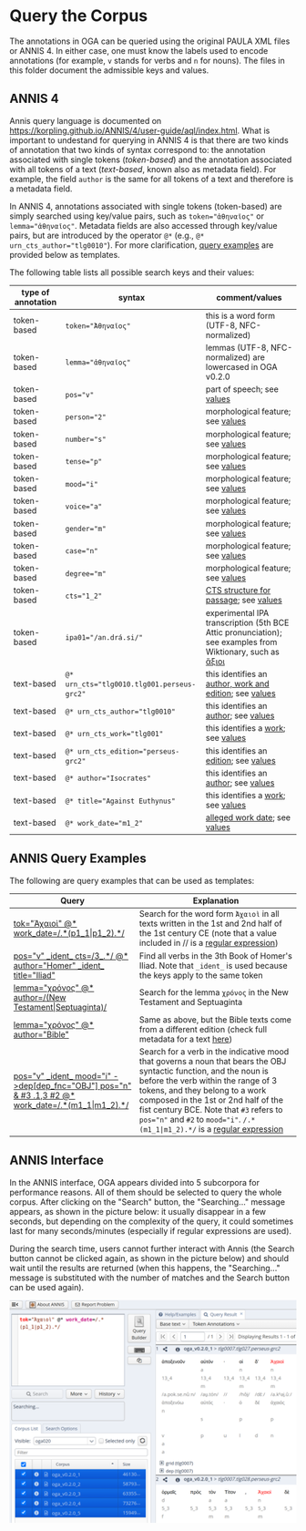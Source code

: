 # Query the Corpus

The annotations in OGA can be queried using the original PAULA XML files 
or ANNIS 4. 
In either case, one must know the labels used to encode annotations
(for example, `v` stands for verbs and `n` for nouns). The files in this
folder document the admissible keys and values.

## ANNIS 4

Annis query language is documented 
on https://korpling.github.io/ANNIS/4/user-guide/aql/index.html. 
What is important to undestand for querying in ANNIS 4
is that there are two
kinds of annotation that two kinds of syntax correspond to: 
the annotation associated with single tokens (*token-based*) and 
the annotation associated with all tokens of a text (*text-based*, 
known also as metadata field). For example, the field `author`
is the same for all tokens of a text and therefore is a metadata field. 

In ANNIS 4, annotations associated with single tokens (token-based) are simply
searched using key/value pairs, such as `token="ἀθηναῖος"` or 
`lemma="ἀθηναῖος"`. Metadata fields are also accessed through key/value pairs, 
but are introduced by the operator `@*` (e.g., `@* urn_cts_author="tlg0010"`).
For more clarification, [query examples](#annis-query-examples) are provided below as templates.

The following table lists all possible search keys and their values:

|type of annotation|syntax|comment/values|
|-----|-----|-----|
|token-based|`token="Ἀθηναῖος"`|this is a word form (UTF-8, NFC-normalized)|
|token-based|`lemma="ἀθηναῖος"`|lemmas (UTF-8, NFC-normalized) are lowercased in OGA v0.2.0|
|token-based|`pos="v"`|part of speech; see <a href="./morphology.md">values</a>|
|token-based|`person="2"`|morphological feature; see <a href="./morphology.md">values</a>|
|token-based|`number="s"`|morphological feature; see <a href="./morphology.md">values</a>|
|token-based|`tense="p"`|morphological feature; see <a href="./morphology.md">values</a>|
|token-based|`mood="i"`|morphological feature; see <a href="./morphology.md">values</a>|
|token-based|`voice="a"`|morphological feature; see <a href="./morphology.md">values</a>|
|token-based|`gender="m"`|morphological feature; see <a href="./morphology.md">values</a>|
|token-based|`case="n"`|morphological feature; see <a href="./morphology.md">values</a>|
|token-based|`degree="m"`|morphological feature; see <a href="./morphology.md">values</a>|
|token-based|`cts="1_2"`|<a href="./cts_work_date.md#cts-urn">CTS structure for passage</a>; see <a href="./table_keys_values.md">values</a>|
|token-based|`ipa01="/an.drá.si/"`| experimental IPA transcription (5th BCE Attic pronunciation); see examples from Wiktionary, such as <a href="https://en.wiktionary.org/wiki/%E1%BC%84%CE%BE%CE%B9%CE%BF%CE%B9#Ancient_Greek">ἄξιοι</a>| 
|text-based|`@* urn_cts="tlg0010.tlg001.perseus-grc2"`| this identifies an <a href="./cts_work_date.md#cts-urn">author, work and edition</a>; see <a href="./table_keys_values.md">values</a>|
|text-based|`@* urn_cts_author="tlg0010"`| this identifies an <a href="./cts_work_date.md#cts-urn">author</a>; see <a href="./table_keys_values.md">values</a>|
|text-based|`@* urn_cts_work="tlg001"`| this identifies a <a href="./cts_work_date.md#cts-urn">work</a>; see <a href="./table_keys_values.md">values</a>|
|text-based|`@* urn_cts_edition="perseus-grc2"`| this identifies an <a href="./cts_work_date.md#cts-urn">edition</a>; see <a href="./table_keys_values.md">values</a>|
|text-based|`@* author="Isocrates"`| this identifies an <a href="./cts_work_date.md#cts-urn">author</a>; see <a href="./table_keys_values.md">values</a>|
|text-based|`@* title="Against Euthynus"`| this identifies a <a href="./cts_work_date.md#cts-urn">work</a>; see <a href="./table_keys_values.md">values</a>|
|text-based|`@* work_date="m1_2"`| <a href="./cts_work_date.md#work-dates">alleged work date</a>; see <a href="./table_keys_values.md">values</a> |

## ANNIS Query Examples

The following are query examples that can be used as templates:

<table>
  <thead>
    <tr>
      <th>Query</th>
      <th>Explanation</th>
    </tr>
  </thead>
  <tbody>
<tr>
<td><a href="https://annis.varro.informatik.uni-leipzig.de/?id=b30de80b-7d53-41d4-8304-487bf01dffa7#_q=dG9rPSLhvIjPh86xzrnOv-G9tiIgQCogd29ya19kYXRlPS8uKihwMV8xfHAxXzIpLiov&ql=aql&_c=b2dhX3YwLjIuMF81LG9nYV92MC4yLjBfMyxvZ2FfdjAuMi4wXzQsb2dhX3YwLjIuMF8xLG9nYV92MC4yLjBfMg&cl=5&cr=5&s=0&l=10&">tok="Ἀχαιοὶ" @* work_date=/.*(p1_1|p1_2).*/</a></td>
<td>Search for the word form <code>Ἀχαιοὶ</code> in all texts written in the 1st and 2nd half of the 1st century CE (note that a value included in // is a <a href="https://korpling.github.io/ANNIS/4/user-guide/aql/regex.html">regular expression</a>)</td>
</tr>

<tr>
<td><a href="https://annis.varro.informatik.uni-leipzig.de/?id=d70ea7e5-fcbd-42fc-9c76-6c2eb45c0c40#_q=cG9zPSJ2IiBfaWRlbnRfIGN0cz0vM18uKi8gQCogYXV0aG9yPSJIb21lciIgX2lkZW50XyB0aXRsZT0iSWxpYWQiCg&ql=aql&_c=b2dhX3YwLjIuMF81LG9nYV92MC4yLjBfMyxvZ2FfdjAuMi4wXzQsb2dhX3YwLjIuMF8xLG9nYV92MC4yLjBfMg&cl=5&cr=5&s=0&l=10&">pos="v" _ident_ cts=/3_.*/ @* author="Homer" _ident_ title="Iliad"</a></td>
<td>Find all verbs in the 3th Book of Homer's Iliad. Note that <code>_ident_</code> is
used because the keys apply to the same token</td>
</tr>


<tr>
<td><a href="https://annis.varro.informatik.uni-leipzig.de/?id=71be1461-8388-4f80-b602-3e1f4e914678#_q=bGVtbWE9Is-Hz4HPjM69zr_PgiIgQCogYXV0aG9yPS8oTmV3IFRlc3RhbWVudHxTZXB0dWFnaW50YSkv&ql=aql&_c=b2dhX3YwLjIuMF81LG9nYV92MC4yLjBfMyxvZ2FfdjAuMi4wXzQsb2dhX3YwLjIuMF8xLG9nYV92MC4yLjBfMg&cl=5&cr=5&s=0&l=10&">lemma="χρόνος" @* author=/(New Testament|Septuaginta)/</a></td>
<td>Search for the lemma <code>χρόνος</code> in the New Testament and Septuaginta</td>
</tr>

<tr>
<td><a href="https://annis.varro.informatik.uni-leipzig.de/?id=6f569a32-aa01-4d81-b3f9-72787aa13b07#_q=bGVtbWE9Is-Hz4HPjM69zr_PgiIgQCogYXV0aG9yPSJCaWJsZSI&ql=aql&_c=b2dhX3YwLjIuMF81LG9nYV92MC4yLjBfMyxvZ2FfdjAuMi4wXzQsb2dhX3YwLjIuMF8xLG9nYV92MC4yLjBfMg&cl=5&cr=5&s=0&l=10&">lemma="χρόνος" @* author="Bible"</a></td>
<td>Same as above, but the Bible texts come from a different edition (check full metadata for a text <a href="../urn_cts/texts/urn_cts_plus_date_label.xml">here</a>)</td>
</tr>


<tr>
<td><a href="https://annis.varro.informatik.uni-leipzig.de/?id=6ac1b972-334f-445d-be0c-19dabb8f38fb#_q=cG9zPSJ2IiBfaWRlbnRfIG1vb2Q9ImkiIC0-ZGVwW2RlcF9mbmM9Ik9CSiJdIHBvcz0ibiIgJiAjMyAuMSwzICMyIEAqIHdvcmtfZGF0ZT0vLioobTFfMXxtMV8yKS4qLwo&ql=aql&_c=b2dhX3YwLjIuMF81LG9nYV92MC4yLjBfMyxvZ2FfdjAuMi4wXzQsb2dhX3YwLjIuMF8xLG9nYV92MC4yLjBfMg&cl=5&cr=5&s=0&l=10&">pos="v" _ident_ mood="i" ->dep[dep_fnc="OBJ"] pos="n" & #3 .1,3 #2 @* work_date=/.*(m1_1|m1_2).*/</a></td>
<td>Search for a verb in the indicative mood that governs a noun that bears the OBJ syntactic function, and the noun is before the verb within the range of 3 tokens,
and they belong to a work composed in
the 1st or 2nd half of the fist century BCE.
Note that <code>#3</code> refers to <code>pos="n"</code> and
<code>#2</code> to <code>mood="i"</code>. <code>/.*(m1_1|m1_2).*/</code> is a <a href="https://korpling.github.io/ANNIS/4/user-guide/aql/regex.html">regular expression</a></td>
</tr>
</tbody>
</table>

## ANNIS Interface

In the ANNIS interface, OGA appears divided into 5 subcorpora
for performance reasons.
All of them should be selected to query the whole corpus. After clicking on
the "Search" button, the "Searching..." message appears, as shown in the
picture below: it usually disappear in a few seconds, 
but depending on the complexity of the query,
it could sometimes last for many seconds/minutes
(especially if regular expressions are used).

During the search time, users cannot further
interact with Annis (the Search button cannot be clicked again,
as shown in the picture below) and should wait
until the results are returned 
(when this happens, 
the "Searching..." message is substituted with the number of matches and
the Search button can be used again).

![Annis int](./images/screenshot1.png)
